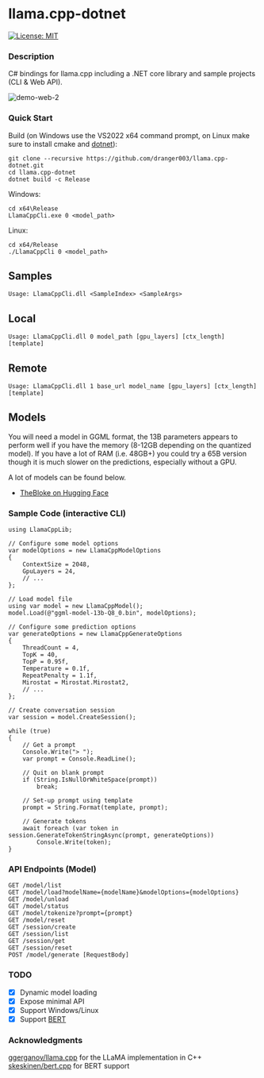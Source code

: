# llama.cpp-dotnet

[![License: MIT](https://img.shields.io/badge/License-MIT-yellow.svg)](https://opensource.org/licenses/MIT)

### Description

C# bindings for llama.cpp including a .NET core library and sample projects (CLI & Web API).

![demo-web-2](https://github.com/dranger003/llama.cpp-dotnet/assets/1760549/f261ae13-20e1-4f41-964f-e1942649dcd4)

### Quick Start

Build (on Windows use the VS2022 x64 command prompt, on Linux make sure to install cmake and [dotnet](https://learn.microsoft.com/en-us/dotnet/core/install/linux)):
```
git clone --recursive https://github.com/dranger003/llama.cpp-dotnet.git
cd llama.cpp-dotnet
dotnet build -c Release
```

Windows:
```
cd x64\Release
LlamaCppCli.exe 0 <model_path>
```

Linux:
```
cd x64/Release
./LlamaCppCli 0 <model_path>
```

## Samples
```
Usage: LlamaCppCli.dll <SampleIndex> <SampleArgs>
```
## Local
```
Usage: LlamaCppCli.dll 0 model_path [gpu_layers] [ctx_length] [template]
```
## Remote
```
Usage: LlamaCppCli.dll 1 base_url model_name [gpu_layers] [ctx_length] [template]
```

## Models

You will need a model in GGML format, the 13B parameters appears to perform well if you have the memory (8-12GB depending on the quantized model).
If you have a lot of RAM (i.e. 48GB+) you could try a 65B version though it is much slower on the predictions, especially without a GPU.

A lot of models can be found below.

- [TheBloke on Hugging Face](https://huggingface.co/TheBloke)

### Sample Code (interactive CLI)
```
using LlamaCppLib;

// Configure some model options
var modelOptions = new LlamaCppModelOptions
{
    ContextSize = 2048,
    GpuLayers = 24,
    // ...
};

// Load model file
using var model = new LlamaCppModel();
model.Load(@"ggml-model-13b-Q8_0.bin", modelOptions);

// Configure some prediction options
var generateOptions = new LlamaCppGenerateOptions
{
    ThreadCount = 4,
    TopK = 40,
    TopP = 0.95f,
    Temperature = 0.1f,
    RepeatPenalty = 1.1f,
    Mirostat = Mirostat.Mirostat2,
    // ...
};

// Create conversation session
var session = model.CreateSession();

while (true)
{
    // Get a prompt
    Console.Write("> ");
    var prompt = Console.ReadLine();

    // Quit on blank prompt
    if (String.IsNullOrWhiteSpace(prompt))
        break;

    // Set-up prompt using template
    prompt = String.Format(template, prompt);

    // Generate tokens
    await foreach (var token in session.GenerateTokenStringAsync(prompt, generateOptions))
        Console.Write(token);
}
```

### API Endpoints (Model)
```
GET /model/list
GET /model/load?modelName={modelName}&modelOptions={modelOptions}
GET /model/unload
GET /model/status
GET /model/tokenize?prompt={prompt}
GET /model/reset
GET /session/create
GET /session/list
GET /session/get
GET /session/reset
POST /model/generate [RequestBody]
```

### TODO

- [X] Dynamic model loading
- [X] Expose minimal API
- [X] Support Windows/Linux
- [X] Support [BERT](https://github.com/skeskinen/bert.cpp)

### Acknowledgments
[ggerganov/llama.cpp](https://github.com/ggerganov/llama.cpp) for the LLaMA implementation in C++  
[skeskinen/bert.cpp](https://github.com/skeskinen/bert.cpp) for BERT support
